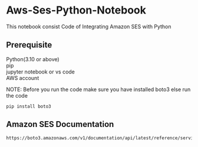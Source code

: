 # Aws-Ses-Python-Notebook
This notebook consist Code of Integrating Amazon SES with Python

## Prerequisite
Python(3.10 or above) <br/>
pip <br/>
jupyter notebook or vs code <br/>
AWS account <br/>

NOTE: Before you run the code make sure you have installed boto3 else run the code

```
pip install boto3
```

## Amazon SES Documentation

```
https://boto3.amazonaws.com/v1/documentation/api/latest/reference/services/ses.html
```